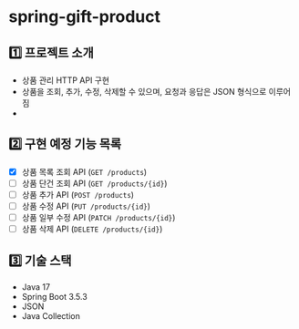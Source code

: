 # spring-gift-product

## 1️⃣ 프로젝트 소개
- 상품 관리 HTTP API 구현
- 상품을 조회, 추가, 수정, 삭제할 수 있으며, 요청과 응답은 JSON 형식으로 이루어짐
- 
## 2️⃣ 구현 예정 기능 목록
- [x] 상품 목록 조회 API (`GET /products`)
- [ ] 상품 단건 조회 API (`GET /products/{id}`)
- [ ] 상품 추가 API (`POST /products`)
- [ ] 상품 수정 API (`PUT /products/{id}`)
- [ ] 상품 일부 수정 API (`PATCH /products/{id}`)
- [ ] 상품 삭제 API (`DELETE /products/{id}`)

## 3️⃣ 기술 스택
- Java 17
- Spring Boot 3.5.3
- JSON
- Java Collection
